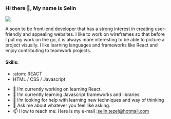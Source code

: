 
### Hi there 👋, My name is Selin
![](https://media-exp1.licdn.com/dms/image/C4D35AQFfo4UjToGPJQ/profile-framedphoto-shrink_400_400/0/1615886640288?e=1618250400&v=beta&t=4UdZf_QaewithZ5LYa7UFKtsYMXTJyefF_6ZDAcM0Ro)

A soon to be front-end developer that has a strong interest in creating user-friendly and appealing websites. I like to work on wireframes so that before I put my work on the go, it is always more interesting to be able to picture a project visually. I like learning languages and frameworks like React and enjoy contributing to teamwork projects.


#### Skills: 
* :atom: REACT
*  HTML / CSS / Javascript

- 🔭 I’m currently working on learning React. 
- 🌱 I’m currently learning Javascript frameworks and libraries.
- 🤔 I’m looking for help with learning new techniques and way of thinking
- 💬 Ask me about whatever you feel like asking.
- 📫 How to reach me: Here is my e-mail :selin.tezel@hotmail.com
 
